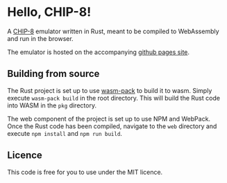 # Hello, CHIP-8!

A [CHIP-8](https://en.wikipedia.org/wiki/CHIP-8) emulator written in Rust, meant to be compiled to WebAssembly and run in the browser.

The emulator is hosted on the accompanying [github pages site](https://dtrain157.github.io/chip8/).

## Building from source

The Rust project is set up to use [wasm-pack](https://rustwasm.github.io/wasm-pack/) to build it to wasm. Simply execute `wasm-pack build` in the root directory. This will build the Rust code into WASM in the `pkg` directory.

The web component of the project is set up to use NPM and WebPack. Once the Rust code has been compiled, navigate to the `web` directory and execute `npm install` and `npm run build`.

## Licence

This code is free for you to use under the MIT licence.
